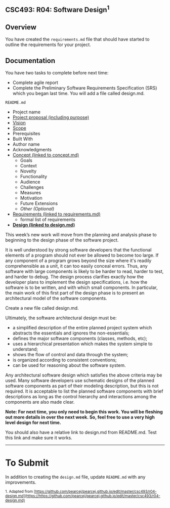 ## CSC493: R04: Software Design<sup>1</sup>

## Overview
You have created the <code>requirements.md</code> file that should have started to outline the requirements for your project.

## Documentation

You have two tasks to complete before next time:
- Complete agile report
- Complete the Preliminary Software Requirements Specification (SRS) which you began last time. You will add a file called design.md.

<code>README.md</code>
- Project name
- [Project proposal (including purpose)](r01-project-concept.md)
- [Vision](r02-scope.md)
- [Scope](r02-scope.md)
- Prerequisites
- Built With
- Author name
- Acknowledgments
- [Concept (linked to concept.md)](r01-project-concept.md)
  - Goals
  - Context
  - Novelty
  - Functionality
  - Audience
  - Challenges
  - Measures
  - Motivation
  - Future Extensions
  - *Other (Optional)*
- [Requirements (linked to requirements.md)](r03-requirements.md)
  - formal list of requirements
- **[Design (linked to design.md)](r04-design.md)**

This week’s new work will move from the planning and analysis phase to beginning to the design phase of the software project.

It is well understood by strong software developers that the functional elements of a program should not
ever be allowed to become too large. If any component of a program grows beyond the size where it's
readily comprehensible as a unit, it can too easily conceal errors. Thus, any software with large
components is likely to be harder to read, harder to test, and harder to debug. The design process
clarifies exactly how the developer plans to implement the design specifications, i.e. how the software is
to be written, and with which small components. In particular, the main work of this first part of the
design phase is to present an architectural model of the software components.

Create a new file called design.md.

Ultimately, the software architectural design must be:

- a simplified description of the entire planned project system which abstracts the essentials and ignores the non-essentials;
- defines the major software components (classes, methods, etc);
- uses a hierarchical presentation which makes the system simple to understand;
- shows the flow of control and data through the system;
- is organized according to consistent conventions;
- can be used for reasoning about the software system.

Any architectural software design which satisfies the above criteria may be used. Many
software developers use schematic designs of the planned software components as part of
their modeling description, but this is not required. It is acceptable to list the planned
software components with brief descriptions as long as the control hierarchy and
interactions among the components are also made clear.

**Note: For next time, you only need to begin this work. You will be fleshing out more details in over the next week.
So, feel free to use a very high level design for next time.**

You should also have a relative link to design.md from README.md. Test this link and make sure it works.


---
# To Submit
In addition to creating the <code>design.md</code> file, update <code>README.md</code> with any improvements.

<sub>1. Adapted from [https://github.com/pearcej/pearcej.github.io/edit/master/csc493/r04-design.md](https://https://github.com/pearcej/pearcej.github.io/edit/master/csc493/r04-design.md)</sub>
